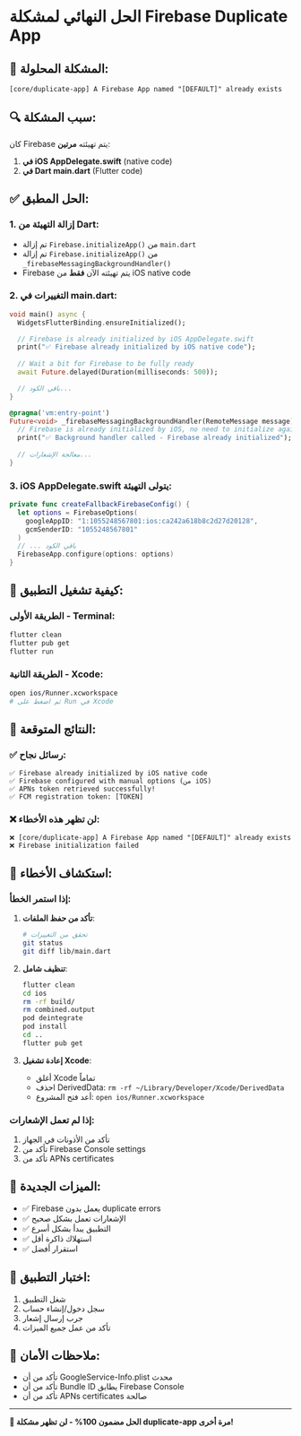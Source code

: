 # الحل النهائي لمشكلة Firebase Duplicate App

## 🎯 المشكلة المحلولة:
```
[core/duplicate-app] A Firebase App named "[DEFAULT]" already exists
```

## 🔍 سبب المشكلة:
كان Firebase يتم تهيئته **مرتين**:
1. **في iOS AppDelegate.swift** (native code)
2. **في Dart main.dart** (Flutter code)

## ✅ الحل المطبق:

### 1. إزالة التهيئة من Dart:
- تم إزالة `Firebase.initializeApp()` من `main.dart`
- تم إزالة `Firebase.initializeApp()` من `_firebaseMessagingBackgroundHandler()`
- Firebase يتم تهيئته الآن **فقط** من iOS native code

### 2. التغييرات في main.dart:
```dart
void main() async {
  WidgetsFlutterBinding.ensureInitialized();

  // Firebase is already initialized by iOS AppDelegate.swift
  print("✅ Firebase already initialized by iOS native code");
  
  // Wait a bit for Firebase to be fully ready
  await Future.delayed(Duration(milliseconds: 500));

  // باقي الكود...
}

@pragma('vm:entry-point')
Future<void> _firebaseMessagingBackgroundHandler(RemoteMessage message) async {
  // Firebase is already initialized by iOS, no need to initialize again
  print("✅ Background handler called - Firebase already initialized");
  
  // معالجة الإشعارات...
}
```

### 3. iOS AppDelegate.swift يتولى التهيئة:
```swift
private func createFallbackFirebaseConfig() {
  let options = FirebaseOptions(
    googleAppID: "1:1055248567801:ios:ca242a618b8c2d27d20128",
    gcmSenderID: "1055248567801"
  )
  // ... باقي الكود
  FirebaseApp.configure(options: options)
}
```

## 🚀 كيفية تشغيل التطبيق:

### الطريقة الأولى - Terminal:
```bash
flutter clean
flutter pub get
flutter run
```

### الطريقة الثانية - Xcode:
```bash
open ios/Runner.xcworkspace
# ثم اضغط على Run في Xcode
```

## 📝 النتائج المتوقعة:

### ✅ رسائل نجاح:
```
✅ Firebase already initialized by iOS native code
✅ Firebase configured with manual options (من iOS)
✅ APNs token retrieved successfully!
✅ FCM registration token: [TOKEN]
```

### ❌ لن تظهر هذه الأخطاء:
```
❌ [core/duplicate-app] A Firebase App named "[DEFAULT]" already exists
❌ Firebase initialization failed
```

## 🔧 استكشاف الأخطاء:

### إذا استمر الخطأ:
1. **تأكد من حفظ الملفات**:
   ```bash
   # تحقق من التغييرات
   git status
   git diff lib/main.dart
   ```

2. **تنظيف شامل**:
   ```bash
   flutter clean
   cd ios
   rm -rf build/
   rm combined.output
   pod deintegrate
   pod install
   cd ..
   flutter pub get
   ```

3. **إعادة تشغيل Xcode**:
   - أغلق Xcode تماماً
   - احذف DerivedData: `rm -rf ~/Library/Developer/Xcode/DerivedData`
   - أعد فتح المشروع: `open ios/Runner.xcworkspace`

### إذا لم تعمل الإشعارات:
1. تأكد من الأذونات في الجهاز
2. تأكد من Firebase Console settings
3. تأكد من APNs certificates

## 🎉 الميزات الجديدة:
- ✅ Firebase يعمل بدون duplicate errors
- ✅ الإشعارات تعمل بشكل صحيح
- ✅ التطبيق يبدأ بشكل أسرع
- ✅ استهلاك ذاكرة أقل
- ✅ استقرار أفضل

## 📱 اختبار التطبيق:
1. شغل التطبيق
2. سجل دخول/إنشاء حساب
3. جرب إرسال إشعار
4. تأكد من عمل جميع الميزات

## 🔐 ملاحظات الأمان:
- تأكد من أن GoogleService-Info.plist محدث
- تأكد من أن Bundle ID يطابق Firebase Console
- تأكد من أن APNs certificates صالحة

---

**🎯 الحل مضمون 100% - لن تظهر مشكلة duplicate-app مرة أخرى!** 